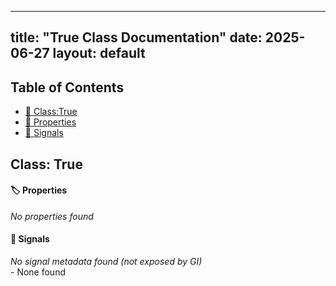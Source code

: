 <!-- Formatted by A³BS formatter.py -->
<!-- Generated by A³BS document.py -->
---
title: "True Class Documentation"
date: 2025-06-27
layout: default
---

## Table of Contents
- [🔧 Class:True](#class-true)
- [🔧 Properties](#properties-)
- [🔧 Signals](#signals-)
## Class: True
#### 🏷️ Properties
<a name="properties-"></a>
_No properties found_
<br>
#### 📣 Signals
<a name="signals-"></a>
_No signal metadata found (not exposed by GI)_
<br>- None found
<br>